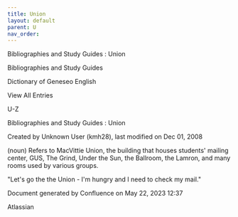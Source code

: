 ```yaml
---
title: Union
layout: default
parent: U
nav_order:
---
```


Bibliographies and Study Guides : Union

Bibliographies and Study Guides

Dictionary of Geneseo English

View All Entries

U-Z

Bibliographies and Study Guides : Union

Created by  Unknown User (kmh28), last modified on Dec 01, 2008

(noun) Refers to MacVittie Union, the building that houses students' mailing center, GUS, The Grind, Under the Sun, the Ballroom, the Lamron, and many rooms used by various groups.

&quot;Let's go the the Union - I'm hungry and I need to check my mail.&quot; 

Document generated by Confluence on May 22, 2023 12:37

Atlassian
